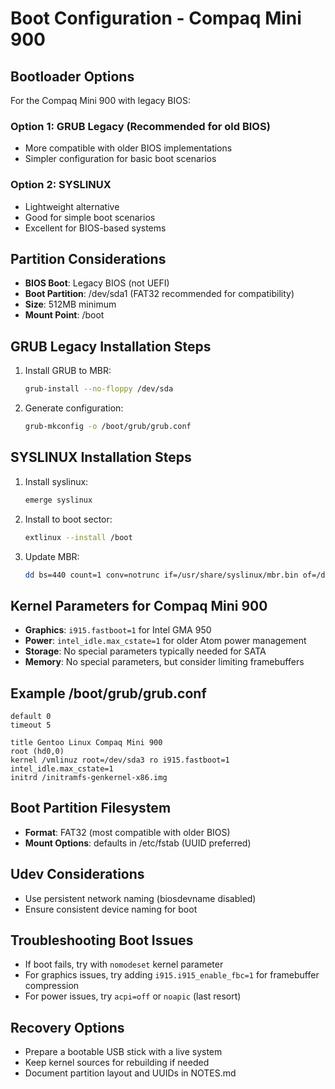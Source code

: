 # Boot Configuration - Compaq Mini 900

## Bootloader Options
For the Compaq Mini 900 with legacy BIOS:

### Option 1: GRUB Legacy (Recommended for old BIOS)
- More compatible with older BIOS implementations
- Simpler configuration for basic boot scenarios

### Option 2: SYSLINUX
- Lightweight alternative
- Good for simple boot scenarios
- Excellent for BIOS-based systems

## Partition Considerations
- **BIOS Boot**: Legacy BIOS (not UEFI)
- **Boot Partition**: /dev/sda1 (FAT32 recommended for compatibility)
- **Size**: 512MB minimum
- **Mount Point**: /boot

## GRUB Legacy Installation Steps
1. Install GRUB to MBR:
   ```bash
   grub-install --no-floppy /dev/sda
   ```
2. Generate configuration:
   ```bash
   grub-mkconfig -o /boot/grub/grub.conf
   ```

## SYSLINUX Installation Steps
1. Install syslinux:
   ```bash
   emerge syslinux
   ```
2. Install to boot sector:
   ```bash
   extlinux --install /boot
   ```
3. Update MBR:
   ```bash
   dd bs=440 count=1 conv=notrunc if=/usr/share/syslinux/mbr.bin of=/dev/sda
   ```

## Kernel Parameters for Compaq Mini 900
- **Graphics**: `i915.fastboot=1` for Intel GMA 950
- **Power**: `intel_idle.max_cstate=1` for older Atom power management
- **Storage**: No special parameters typically needed for SATA
- **Memory**: No special parameters, but consider limiting framebuffers

## Example /boot/grub/grub.conf
```
default 0
timeout 5

title Gentoo Linux Compaq Mini 900
root (hd0,0)
kernel /vmlinuz root=/dev/sda3 ro i915.fastboot=1 intel_idle.max_cstate=1
initrd /initramfs-genkernel-x86.img
```

## Boot Partition Filesystem
- **Format**: FAT32 (most compatible with older BIOS)
- **Mount Options**: defaults in /etc/fstab (UUID preferred)

## Udev Considerations
- Use persistent network naming (biosdevname disabled)
- Ensure consistent device naming for boot

## Troubleshooting Boot Issues
- If boot fails, try with `nomodeset` kernel parameter
- For graphics issues, try adding `i915.i915_enable_fbc=1` for framebuffer compression
- For power issues, try `acpi=off` or `noapic` (last resort)

## Recovery Options
- Prepare a bootable USB stick with a live system
- Keep kernel sources for rebuilding if needed
- Document partition layout and UUIDs in NOTES.md